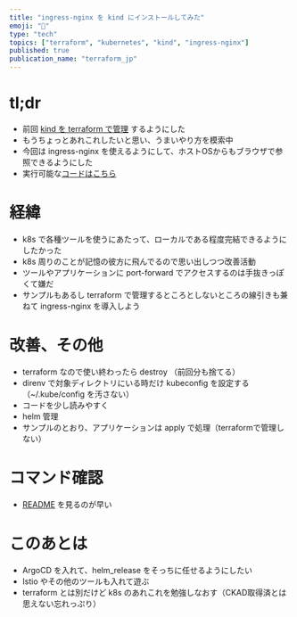 ```yaml
---
title: "ingress-nginx を kind にインストールしてみた"
emoji: "🐋"
type: "tech"
topics: ["terraform", "kubernetes", "kind", "ingress-nginx"]
published: true
publication_name: "terraform_jp"
---
```


# tl;dr

- 前回 [kind を terraform で管理](https://zenn.dev/terraform_jp/articles/2024-05-20_terraform_kind) するようにした
- もうちょっとあれこれしたいと思い、うまいやり方を模索中
- 今回は ingress-nginx を使えるようにして、ホストOSからもブラウザで参照できるようにした
- 実行可能な[コードはこちら](https://github.com/officel/zenn/tree/main/terraform/2024-06_kind_ingress_nginx)

# 経緯

- k8s で各種ツールを使うにあたって、ローカルである程度完結できるようにしたかった
- k8s 周りのことが記憶の彼方に飛んでるので思い出しつつ改善活動
- ツールやアプリケーションに port-forward でアクセスするのは手抜きっぽくて嫌だ
- サンプルもあるし terraform で管理するところとしないところの線引きも兼ねて ingress-nginx を導入しよう

# 改善、その他

- terraform なので使い終わったら destroy （前回分も捨てる）
- direnv で対象ディレクトリにいる時だけ kubeconfig を設定する（~/.kube/config を汚さない）
- コードを少し読みやすく
- helm 管理
- サンプルのとおり、アプリケーションは apply で処理（terraformで管理しない）

# コマンド確認

- [README](https://github.com/officel/zenn/tree/main/terraform/2024-06_kind_ingress_nginx) を見るのが早い

# このあとは

- ArgoCD を入れて、helm_release をそっちに任せるようにしたい
- Istio やその他のツールも入れて遊ぶ
- terraform とは別だけど k8s のあれこれを勉強しなおす（CKAD取得済とは思えない忘れっぷり）

